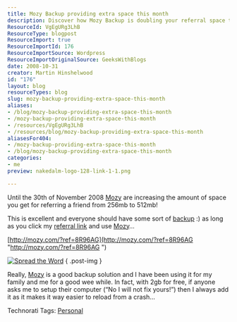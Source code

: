 ```yaml
---
title: Mozy Backup providing extra space this month
description: Discover how Mozy Backup is doubling your referral space this month! Learn why this reliable backup solution is essential for your data safety.
ResourceId: VgEgURg3LhB
ResourceType: blogpost
ResourceImport: true
ResourceImportId: 176
ResourceImportSource: Wordpress
ResourceImportOriginalSource: GeeksWithBlogs
date: 2008-10-31
creator: Martin Hinshelwood
id: "176"
layout: blog
resourceTypes: blog
slug: mozy-backup-providing-extra-space-this-month
aliases:
- /blog/mozy-backup-providing-extra-space-this-month
- /mozy-backup-providing-extra-space-this-month
- /resources/VgEgURg3LhB
- /resources/blog/mozy-backup-providing-extra-space-this-month
aliasesFor404:
- /mozy-backup-providing-extra-space-this-month
- /blog/mozy-backup-providing-extra-space-this-month
categories:
- me
preview: nakedalm-logo-128-link-1-1.png

---
```

Until the 30th of November 2008 [Mozy](http://mozy.com/?ref=8R96AG) are increasing the amount of space you get for referring a friend from 256mb to 512mb!

This is excellent and everyone should have some sort of [backup](http://mozy.com/?ref=8R96AG) :) as long as you click my [referral link](http://mozy.com/?ref=8R96AG) and use [Mozy](http://mozy.com/?ref=8R96AG)…

[http://mozy.com/?ref=8R96AG](http://mozy.com/?ref=8R96AG "http://mozy.com/?ref=8R96AG ")

[![Spread the Word](images/6113670c-3.jpg)](http://mozy.com/?ref=8R96AG)
{ .post-img }

Really, [Mozy](http://mozy.com/?ref=8R96AG) is a good backup solution and I have been using it for my family and me for a good wee while. In fact, with 2gb for free, if anyone asks me to setup their computer (“No I will not fix yours!”) then I always add it as it makes it way easier to reload from a crash…

Technorati Tags: [Personal](http://technorati.com/tags/Personal)
